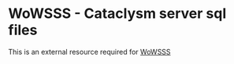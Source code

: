 # WoWSSS - Cataclysm server sql files
This is an external resource required for [WoWSSS](https://github.com/IvanLlanas/wowsss)
